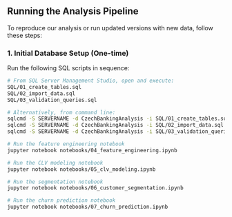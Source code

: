 ## Running the Analysis Pipeline

To reproduce our analysis or run updated versions with new data, follow these steps:

### 1. Initial Database Setup (One-time)

Run the following SQL scripts in sequence:

```bash
# From SQL Server Management Studio, open and execute:
SQL/01_create_tables.sql
SQL/02_import_data.sql
SQL/03_validation_queries.sql

# Alternatively, from command line:
sqlcmd -S SERVERNAME -d CzechBankingAnalysis -i SQL/01_create_tables.sql
sqlcmd -S SERVERNAME -d CzechBankingAnalysis -i SQL/02_import_data.sql
sqlcmd -S SERVERNAME -d CzechBankingAnalysis -i SQL/03_validation_queries.sql

# Run the feature engineering notebook
jupyter notebook notebooks/04_feature_engineering.ipynb

# Run the CLV modeling notebook
jupyter notebook notebooks/05_clv_modeling.ipynb

# Run the segmentation notebook
jupyter notebook notebooks/06_customer_segmentation.ipynb

# Run the churn prediction notebook
jupyter notebook notebooks/07_churn_prediction.ipynb

